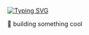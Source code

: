 [![Typing SVG](https://readme-typing-svg.demolab.com?font=Fira+Code&duration=1000&pause=1000&color=3DF79E&width=435&lines=hey%2C+it's+mohneesh!;currently%3A+studying+python;currently%3A+spiraling+efficiently)](https://git.io/typing-svg)

🌱 building something cool


